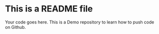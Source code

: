 # This is a README file
Your code goes here.
This is a Demo repository to learn how to push code on Github.